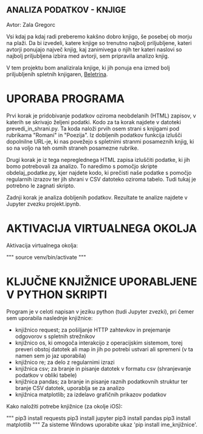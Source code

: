 ## ANALIZA PODATKOV - KNJIGE

Avtor: Zala Gregorc   

Vsi kdaj pa kdaj radi preberemo kakšno dobro knjigo, še posebej ob morju na plaži. Da bi izvedeli, katere knjige so trenutno najbolj priljubljene, kateri avtorji ponujajo največ knjig, kaj zanimivega o njih ter kateri naslovi so najbolj priljubljena izbira med avtorji, sem pripravila analizo knjig.

V tem projektu bom analizirala knjige, ki jih ponuja ena izmed bolj priljubljenih spletnih knjigaren, [Beletrina](https://beletrina.si). 

# UPORABA PROGRAMA

Prvi korak je pridobivanje podatkov oziroma neobdelanih (HTML) zapisov, v katerih se skrivajo željeni podatki. Kodo za ta korak najdete v datoteki prevedi_in_shrani.py. Ta koda naloži prvih osem strani s knjigami pod rubrikama "Romani" in "Poezija". Iz dobljenih podatkov funkcija izlušči dopolnilne URL-je, ki nas povežejo s spletnimi stranmi posameznih knjig, ki so na voljo na teh osmih straneh posamezne rubrike.

Drugi korak je iz tega nepreglednega HTML zapisa izluščiti podatke, ki jih bomo potrebovali za analizo. To naredimo s pomočjo skripte obdelaj_podatke.py, kjer najdete kodo, ki prečisti naše podatke s pomočjo regularnih izrazov ter jih shrani v CSV datoteko oziroma tabelo. Tudi tukaj je potrebno le zagnati skripto.

Zadnji korak je analiza dobljenih podatkov. Rezultate te analize najdete v Jupyter zvezku projekt.ipynb.

# AKTIVACIJA VIRTUALNEGA OKOLJA 

Aktivacija virtualnega okolja:

"""
source venv/bin/activate
"""

# KLJUČNE KNJIŽNICE UPORABLJENE V PYTHON SKRIPTI

Program je v celoti napisan v jeziku python (tudi Jupyter zvezki), pri čemer sem uporabila naslednje knjižnice:

 - knjižnico request; za pošiljanje HTTP zahtevkov in prejemanje odgovorov s spletnih strežnikov 
 - knjižnico os, ki omogoča interakcijo z operacijskim sistemom, torej preveri obstoj datotek ali map in jih po potrebi ustvari ali spremeni (v ta namen sem jo jaz uporabila) 
 - knjižnico re; za delo z regularnimi izrazi
 - knjižnica csv; za branje in pisanje datotek v formatu csv (shranjevanje podatkov v obliki tabele)
 - knjižnica pandas; za branje in pisanje raznih podatkovnih struktur ter branje CSV datotek, uporablja se za analizo
 - knjižnica matplotlib; za izdelavo grafičnih prikazov podatkov

Kako naložiti potrebe knjižnice (za okolje iOS):

"""
pip3 install requests
pip3 install jupyter
pip3 install pandas
pip3 install matplotlib
"""
Za sisteme Windows uporabite ukaz 'pip install ime_knjižnice'.